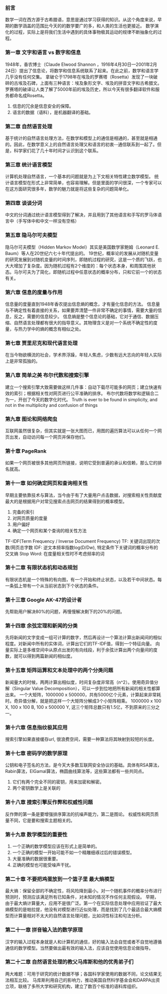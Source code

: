### 前言 ###
数学一词在西方源于古希腊语，意思是通过学习获得的知识。从这个角度来说，早期的数学涵盖的范围比今天的的数学要广的多，和人类的生活也更接近。
数学演化的过程，实际上是将我们生活中遇到的具体事物极其运动的规律不断抽象化的过程。

### 第一章 文字和语言 vs 数字和信息 ###
1948年，香农博士（Claude Elwood Shannon ，1916年4月30日—2001年2月24日）提出了信息论，将数学和信息系统联系了起来。在此之前，数学和语言学几乎没有任何交集。
拿破仑于1798年在埃及的罗赛塔（Rosetta）发现了一块破碎的古埃及石碑，上面有三种语言：埃及象形文字、埃及的拼音文字和古希腊文。罗赛塔的破译让人类了解了5000年前的埃及历史，所以今天有很多翻译软件和服务都命名成Rosetta。
1. 信息的冗余是信息安全的保障。
2. 语言的数据（语料），是机器翻译的基础。

### 第二章 自然语言处理 ###
基于统计的自然语言处理方法，在数学和模型上的通信是相通的，甚至就是相通的。因此，在数学意义上的自然语言处理又和语言的初衷--通信联系到一起了。但是，科学家们花了几十年时间才认识到这个联系。

### 第三章 统计语言模型 ###
计算机处理自然语言，一个基本的问题就是为上下文相关特性建立数学模型。
统计语言模型在形式上非常简单，也容易理解。但是里面的学问很深，一个专家可以在这方面研究很多年，数学的魅力就是将这些复杂的问题简单化。

### 第四章 谈谈分词 ###
中文的分词通过统计语言模型得到了解决，并且用到了其他语言和手写的罗马体语言中（手写体中和中文一样没有空格）

### 第五章 隐马尔可夫模型 ###
隐马尔可夫模型（Hidden Markov Model）其实是美国数学家鲍姆（Leonard E. Baum）等人在20世纪六七十年代提出的。
19世纪，概率论的发展从对随机变量的研究发展到对随机变量的时间序列，即随机过程的研究，这是一个质的飞跃，也大大增加了复杂度。因为随机过程有2个维度的：每个状态本身，和周围其他状态。马尔可夫为了简化，即随机过程中任意状态的概率分布，只和它前一个的状态有关。

### 第六章 信息的度量与作用 ###
信息量的度量直到1948年香农提出信息熵的概念，才有量化信息的方法。
信息量与不确定性有着直接的关系，如果要弄清楚一件非常不确定的事情，需要大量的信息，反之，需要的信息较少。
信息熵是整个信息论的基础，它对于通信、数据压缩、自然语言处理都有很大的指导意义。其物理含义是对一个系统不确定性的度量，与热力学中的熵的概念有相似之处。

### 第七章 贾里尼克和现代语言处理 ###
在当今物欲横流的社会，学术界浮躁，年轻人焦虑，少数有远大志向的年轻人实际上是非常孤独的。

### 第八章 简单之美 布尔代数和搜索引擎 ###
建立一个搜索引擎大致需要做这样几件事：自动下载尽可能多的网页；建立快速有效的索引；根据相关性对网页进行公平准确的排序。
布尔代数将数学和逻辑合二为一，开创了今天的数字化时代。
Truth is ever to be found in simplicity, and not in the multiplicity and confusion of things

### 第九章 图论和网络爬虫 ###
互联网虽然很复杂，但其实就是一张大图而已，用图的遍历算法可以从任何一个网页出发，自动访问每一个网页并保存他们。

### 第十章 PageRank ###
如果一个网页被很多其他网页所链接，说明它受到普遍的承认和信赖，那么它的排名就高。

### 第十一章 如何确定网页和查询相关性 ###
早期主要依靠技术与算法，当今由于有了大量用户点击数据，对搜索相关性贡献度最大的是根据用户对常见搜索点击网页的结果得到的概率模型。
1. 完备的索引
2. 对网页质量的度量
3. 用户偏好
4. 确定一个网页和某个查询的相关性方法
   
TF-IDF(Term Frequency / Inverse Document Frequency)
TF: 关键词出现的次数/网页总字数
IDF: 逆文本频率指数log(D/Dw), 特定条件下关键词的概率分布的交叉熵
Stop Word: 在度量相关性时不考虑频率的词

### 第十二章 有限状态机和动态规划 ###
有限状态机是一个特殊的有向图，有一个开始和终止状态，以及若干中间状态。每一条弧上带有一个从当前状态到下个状态的条件。

### 第十三章 Google AK-47的设计者 ###
先帮助用户解决80%的问题，再慢慢解决剩下的20%的问题。

### 第十四章 余弦定理和新闻的分类 ###
先将新闻的文字变成一组可计算的数字，然后再设计一个算法计算出新闻间的相似程度。对新闻中所有的实体词，计算出它们的TF-IDF值，得到一个特征向量。
向量实际上是多维空间中从原点出发的有向线段，利于余弦计算出两个向量间的度数，就可以得到两篇新闻的相似度。

### 第十五章 矩阵运算和文本处理中的两个分类问题 ###
新闻量大的时候，两两计算出相似度，时间复杂度非常高（n^2）。使用奇异值分解（Singular Value Decomposition），可以一步到位地把所有新闻的相关性都算出来。
一个大矩阵，1000000 x 500000，共有5000亿个元素，计算起来非常耗时。奇异值分解，就是把这样一个大矩阵分解成3个小矩阵相乘。
1000000 x 100 X, 100 x 100 B, 100 x 500000 Y, 这三个矩阵总数只有1.5亿，不到原来的三分之一。

### 第十六章 信息指纹极其应用 ###
搜索引擎如果直接缓存url, 很浪费空间，需要一种算法将其映射到较短的长度。

### 第十七章 密码学的数学原理 ###
公钥和电子签名的方法，是今天大多数互联网安全协议的基础。具体有RSA算法，Rabin算法，ElGamal算法，椭圆曲线算法等，这些算法都有一些共同点。
1. 它们有两个完全不同的密钥，用来加密和解密。
2. 两个密钥数学上是关联的

### 第十八章 搜索引擎反作弊和权威性问题 ###
反作弊的第一条是要增强排序算法的抗噪声能力，第二是图论。
权威性和网页质量不同，它是要和搜索主题相关的。

### 第十九章 数学模型的重要性 ###
1. 一个正确的数学模型应该在形式上是简单的。
2. 一个正确的模型一开始可能不如一个精雕细琢过后的错误模型。
3. 大量准确的数据很重要。
4. 正确的模型也可能受噪声干扰。
   
### 第二十章 不要把鸡蛋放到一个篮子里 最大熵模型 ###
最大熵：保留全部的不确定性，将风险降到最小。对一个随机事件的概率分布进行预测时，预测应该满足所有已知条件，对未知的情况不作任何主观假设。
早期，由于最大熵计算量大，应用不是很广泛。第一个在实际信息处理中应用验证了最大熵模型的是帕拉提，他没有对模型进行近似处理，而是找到了几个最适合最大熵模型而计算量相对不太大的自然语言处理问题，比如词性标注和句法分析。

### 第二十一章 拼音输入法的数学原理 ###
汉字的输入过程本身就是人和计算机的通信，好的输入法会自觉或者不自觉地遵循通信的数学模型。当然要做出最有效的输入法，应该自觉使用信息论做指导。

### 第二十二章 自然语言处理的教父马库斯和他的优秀弟子们 ###
两大难题：可用于研究的统计数据不够；各国科学家使用的数据不同，论文结果无法相互比较。
马库斯利用自己的影响力，推动美国自然科学基金会和DARPA出资立项，联络了多所大学和研究机构，建立了数百个标准的语料库组织。
